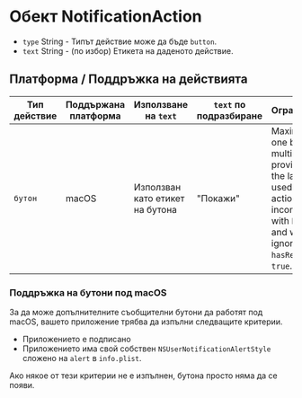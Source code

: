 # Обект NotificationAction

* `type` String - Типът действие може да бъде `button`.
* `text` String - (по избор) Етикета на даденото действие.

## Платформа / Поддръжка на действията

| Тип действие | Поддържана платформа | Използване на `text`            | `text` по подразбиране | Ограничения                                                                                                                                                         |
| ------------ | -------------------- | ------------------------------- | ---------------------- | ------------------------------------------------------------------------------------------------------------------------------------------------------------------- |
| `бутон`      | macOS                | Използван като етикет на бутона | "Покажи"               | Maximum of one button, if multiple are provided only the last is used. This action is also incomptible with `hasReply` and will be ignored if `hasReply` is `true`. |

### Поддръжка на бутони под macOS

За да може допълнителните съобщителни бутони да работят под macOS, вашето приложение трябва да изпълни следващите критерии.

* Приложението е подписано
* Приложението има свой собствен `NSUserNotificationAlertStyle` сложено на `alert` в `info.plist`.

Ако някое от тези критерии не е изпълнен, бутона просто няма да се появи.